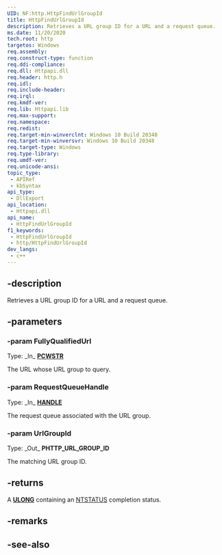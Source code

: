```yaml
---
UID: NF:http.HttpFindUrlGroupId
title: HttpFindUrlGroupId
description: Retrieves a URL group ID for a URL and a request queue.
ms.date: 11/20/2020
tech.root: http
targetos: Windows
req.assembly: 
req.construct-type: function
req.ddi-compliance: 
req.dll: Httpapi.dll
req.header: http.h
req.idl: 
req.include-header: 
req.irql: 
req.kmdf-ver: 
req.lib: Httpapi.lib
req.max-support: 
req.namespace: 
req.redist: 
req.target-min-winverclnt: Windows 10 Build 20348
req.target-min-winversvr: Windows 10 Build 20348
req.target-type: Windows
req.type-library: 
req.umdf-ver: 
req.unicode-ansi: 
topic_type:
 - APIRef
 - kbSyntax
api_type:
 - DllExport
api_location:
 - Httpapi.dll
api_name:
 - HttpFindUrlGroupId
f1_keywords:
 - HttpFindUrlGroupId
 - http/HttpFindUrlGroupId
dev_langs:
 - c++
---
```


## -description

Retrieves a URL group ID for a URL and a request queue.

## -parameters

### -param FullyQualifiedUrl

Type: \_In\_ **[PCWSTR](/windows/win32/winprog/windows-data-types)**

The URL whose URL group to query.

### -param RequestQueueHandle

Type: \_In\_ **[HANDLE](/windows/win32/winprog/windows-data-types)**

The request queue associated with the URL group.

### -param UrlGroupId

Type: \_Out\_ **PHTTP_URL_GROUP_ID**

The matching URL group ID.

## -returns

A **[ULONG](/windows/win32/winprog/windows-data-types)** containing an [NTSTATUS](/openspecs/windows_protocols/ms-erref/87fba13e-bf06-450e-83b1-9241dc81e781) completion status.

## -remarks

## -see-also
